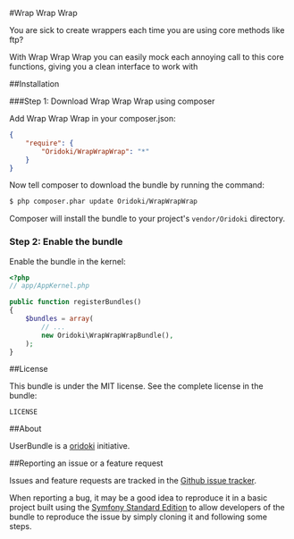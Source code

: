 #Wrap Wrap Wrap

You are sick to create wrappers each time you are using core methods like ftp? 

With Wrap Wrap Wrap you can easily mock each annoying call to this core functions, giving you a clean interface to work with

##Installation

###Step 1: Download Wrap Wrap Wrap using composer

Add Wrap Wrap Wrap in your composer.json:

```json
{
    "require": {
        "Oridoki/WrapWrapWrap": "*"
    }
}
```

Now tell composer to download the bundle by running the command:

```bash
$ php composer.phar update Oridoki/WrapWrapWrap
```

Composer will install the bundle to your project's `vendor/Oridoki` directory.

### Step 2: Enable the bundle

Enable the bundle in the kernel:

```php
<?php
// app/AppKernel.php

public function registerBundles()
{
    $bundles = array(
        // ...
        new Oridoki\WrapWrapWrapBundle(),
    );
}
```


##License

This bundle is under the MIT license. See the complete license in the bundle:

    LICENSE


##About

UserBundle is a [oridoki](https://github.com/oridoki) initiative.


##Reporting an issue or a feature request

Issues and feature requests are tracked in the [Github issue tracker](https://github.com/adriacidre/WrapWrapWrap/issues).

When reporting a bug, it may be a good idea to reproduce it in a basic project built using the [Symfony Standard Edition](https://github.com/symfony/symfony-standard) to allow developers of the bundle to reproduce the issue by simply cloning it and following some steps.


